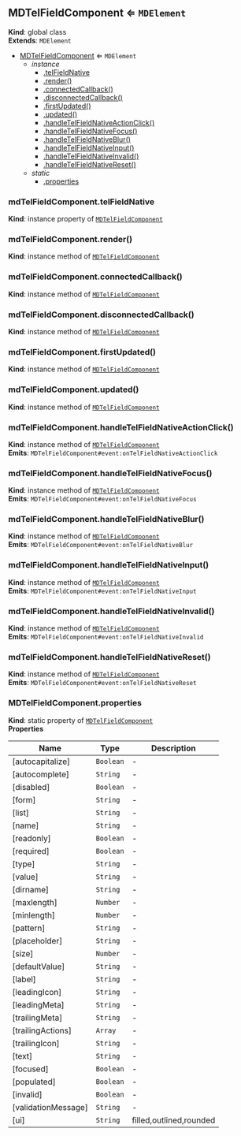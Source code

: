 <a name="MDTelFieldComponent"></a>

## MDTelFieldComponent ⇐ <code>MDElement</code>

**Kind**: global class  
**Extends**: <code>MDElement</code>

-   [MDTelFieldComponent](#MDTelFieldComponent) ⇐ <code>MDElement</code>
    -   _instance_
        -   [.telFieldNative](#MDTelFieldComponent+telFieldNative)
        -   [.render()](#MDTelFieldComponent+render)
        -   [.connectedCallback()](#MDTelFieldComponent+connectedCallback)
        -   [.disconnectedCallback()](#MDTelFieldComponent+disconnectedCallback)
        -   [.firstUpdated()](#MDTelFieldComponent+firstUpdated)
        -   [.updated()](#MDTelFieldComponent+updated)
        -   [.handleTelFieldNativeActionClick()](#MDTelFieldComponent+handleTelFieldNativeActionClick)
        -   [.handleTelFieldNativeFocus()](#MDTelFieldComponent+handleTelFieldNativeFocus)
        -   [.handleTelFieldNativeBlur()](#MDTelFieldComponent+handleTelFieldNativeBlur)
        -   [.handleTelFieldNativeInput()](#MDTelFieldComponent+handleTelFieldNativeInput)
        -   [.handleTelFieldNativeInvalid()](#MDTelFieldComponent+handleTelFieldNativeInvalid)
        -   [.handleTelFieldNativeReset()](#MDTelFieldComponent+handleTelFieldNativeReset)
    -   _static_
        -   [.properties](#MDTelFieldComponent.properties)

<a name="MDTelFieldComponent+telFieldNative"></a>

### mdTelFieldComponent.telFieldNative

**Kind**: instance property of [<code>MDTelFieldComponent</code>](#MDTelFieldComponent)  
<a name="MDTelFieldComponent+render"></a>

### mdTelFieldComponent.render()

**Kind**: instance method of [<code>MDTelFieldComponent</code>](#MDTelFieldComponent)  
<a name="MDTelFieldComponent+connectedCallback"></a>

### mdTelFieldComponent.connectedCallback()

**Kind**: instance method of [<code>MDTelFieldComponent</code>](#MDTelFieldComponent)  
<a name="MDTelFieldComponent+disconnectedCallback"></a>

### mdTelFieldComponent.disconnectedCallback()

**Kind**: instance method of [<code>MDTelFieldComponent</code>](#MDTelFieldComponent)  
<a name="MDTelFieldComponent+firstUpdated"></a>

### mdTelFieldComponent.firstUpdated()

**Kind**: instance method of [<code>MDTelFieldComponent</code>](#MDTelFieldComponent)  
<a name="MDTelFieldComponent+updated"></a>

### mdTelFieldComponent.updated()

**Kind**: instance method of [<code>MDTelFieldComponent</code>](#MDTelFieldComponent)  
<a name="MDTelFieldComponent+handleTelFieldNativeActionClick"></a>

### mdTelFieldComponent.handleTelFieldNativeActionClick()

**Kind**: instance method of [<code>MDTelFieldComponent</code>](#MDTelFieldComponent)  
**Emits**: <code>MDTelFieldComponent#event:onTelFieldNativeActionClick</code>  
<a name="MDTelFieldComponent+handleTelFieldNativeFocus"></a>

### mdTelFieldComponent.handleTelFieldNativeFocus()

**Kind**: instance method of [<code>MDTelFieldComponent</code>](#MDTelFieldComponent)  
**Emits**: <code>MDTelFieldComponent#event:onTelFieldNativeFocus</code>  
<a name="MDTelFieldComponent+handleTelFieldNativeBlur"></a>

### mdTelFieldComponent.handleTelFieldNativeBlur()

**Kind**: instance method of [<code>MDTelFieldComponent</code>](#MDTelFieldComponent)  
**Emits**: <code>MDTelFieldComponent#event:onTelFieldNativeBlur</code>  
<a name="MDTelFieldComponent+handleTelFieldNativeInput"></a>

### mdTelFieldComponent.handleTelFieldNativeInput()

**Kind**: instance method of [<code>MDTelFieldComponent</code>](#MDTelFieldComponent)  
**Emits**: <code>MDTelFieldComponent#event:onTelFieldNativeInput</code>  
<a name="MDTelFieldComponent+handleTelFieldNativeInvalid"></a>

### mdTelFieldComponent.handleTelFieldNativeInvalid()

**Kind**: instance method of [<code>MDTelFieldComponent</code>](#MDTelFieldComponent)  
**Emits**: <code>MDTelFieldComponent#event:onTelFieldNativeInvalid</code>  
<a name="MDTelFieldComponent+handleTelFieldNativeReset"></a>

### mdTelFieldComponent.handleTelFieldNativeReset()

**Kind**: instance method of [<code>MDTelFieldComponent</code>](#MDTelFieldComponent)  
**Emits**: <code>MDTelFieldComponent#event:onTelFieldNativeReset</code>  
<a name="MDTelFieldComponent.properties"></a>

### MDTelFieldComponent.properties

**Kind**: static property of [<code>MDTelFieldComponent</code>](#MDTelFieldComponent)  
**Properties**

| Name                | Type                 | Description             |
| ------------------- | -------------------- | ----------------------- |
| [autocapitalize]    | <code>Boolean</code> | -                       |
| [autocomplete]      | <code>String</code>  | -                       |
| [disabled]          | <code>Boolean</code> | -                       |
| [form]              | <code>String</code>  | -                       |
| [list]              | <code>String</code>  | -                       |
| [name]              | <code>String</code>  | -                       |
| [readonly]          | <code>Boolean</code> | -                       |
| [required]          | <code>Boolean</code> | -                       |
| [type]              | <code>String</code>  | -                       |
| [value]             | <code>String</code>  | -                       |
| [dirname]           | <code>String</code>  | -                       |
| [maxlength]         | <code>Number</code>  | -                       |
| [minlength]         | <code>Number</code>  | -                       |
| [pattern]           | <code>String</code>  | -                       |
| [placeholder]       | <code>String</code>  | -                       |
| [size]              | <code>Number</code>  | -                       |
| [defaultValue]      | <code>String</code>  | -                       |
| [label]             | <code>String</code>  | -                       |
| [leadingIcon]       | <code>String</code>  | -                       |
| [leadingMeta]       | <code>String</code>  | -                       |
| [trailingMeta]      | <code>String</code>  | -                       |
| [trailingActions]   | <code>Array</code>   | -                       |
| [trailingIcon]      | <code>String</code>  | -                       |
| [text]              | <code>String</code>  | -                       |
| [focused]           | <code>Boolean</code> | -                       |
| [populated]         | <code>Boolean</code> | -                       |
| [invalid]           | <code>Boolean</code> | -                       |
| [validationMessage] | <code>String</code>  | -                       |
| [ui]                | <code>String</code>  | filled,outlined,rounded |
